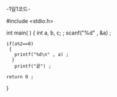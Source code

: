    -1일1코드-

#include <stdio.h>

int main( )
 {
    int a, b, c; ;
    scanf("%d" , &a) ;

    if(a%2==0)
     {
       printf("%d\n" , a) ;
      }
       printf("끝") ;

    return 0 ;
 }
